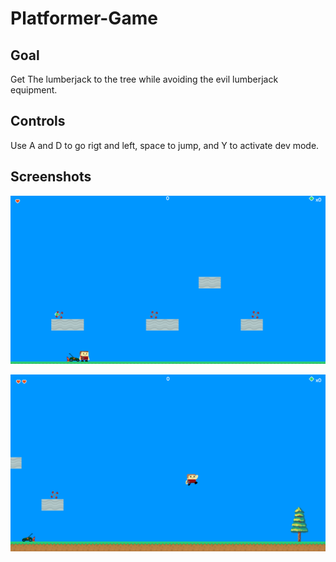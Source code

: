 # Platformer-Game

## Goal

Get The lumberjack to the tree  while avoiding the evil lumberjack equipment.

## Controls
Use A and D to go rigt and left, space to jump, and Y to activate dev mode.

## Screenshots

![start_screen](https://github.com/btaylo0315/Platformer-Game/blob/main/screenshots/start_screen.PNG)

![In_Game](https://github.com/btaylo0315/Platformer-Game/blob/main/screenshots/In_Game.png)
